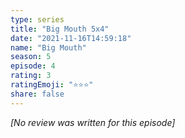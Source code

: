 ```yaml
---
type: series
title: "Big Mouth 5x4"
date: "2021-11-16T14:59:18"
name: "Big Mouth"
season: 5
episode: 4
rating: 3
ratingEmoji: "⭐️⭐️⭐️"
share: false
---
```


_[No review was written for this episode]_
